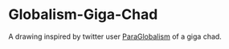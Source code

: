 # Globalism-Giga-Chad

A drawing inspired by twitter user [ParaGlobalism](https://twitter.com/Paraglobalism) of a giga chad.
